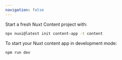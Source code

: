 ```yaml
---
navigation: false
---
```


Start a fresh Nuxt Content project with:

```bash [Terminal]
npx nuxi@latest init content-app -t content
```

To start your Nuxt content app in development mode:

```bash [Terminal]
npm run dev
```
